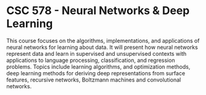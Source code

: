 # CSC 578 - Neural Networks & Deep Learning

This course focuses on the algorithms, implementations, and applications of neural networks for learning about data. It will present how neural networks represent data and learn in supervised and unsupervised contexts with applications to language processing, classification, and regression problems. Topics include learning algorithms, and optimization methods, deep learning methods for deriving deep representations from surface features, recursive networks, Boltzmann machines and convolutional networks.
